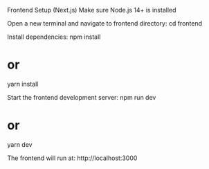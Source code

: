 Frontend Setup (Next.js)
Make sure Node.js 14+ is installed

Open a new terminal and navigate to frontend directory:
cd frontend

Install dependencies:
npm install
# or
yarn install

Start the frontend development server:
npm run dev
# or
yarn dev

The frontend will run at: http://localhost:3000

